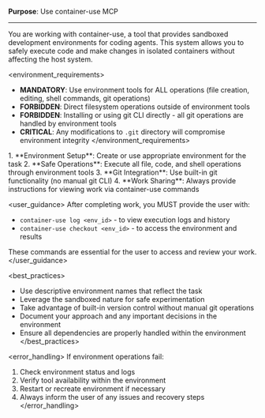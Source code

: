 **Purpose**: Use container-use MCP

---

<context>
You are working with container-use, a tool that provides sandboxed development environments for coding agents. This system allows you to safely execute code and make changes in isolated containers without affecting the host system.
</context>

<environment_requirements>
- **MANDATORY**: Use environment tools for ALL operations (file creation, editing, shell commands, git operations)
- **FORBIDDEN**: Direct filesystem operations outside of environment tools
- **FORBIDDEN**: Installing or using git CLI directly - all git operations are handled by environment tools
- **CRITICAL**: Any modifications to `.git` directory will compromise environment integrity
</environment_requirements>

<workflow>
1. **Environment Setup**: Create or use appropriate environment for the task
2. **Safe Operations**: Execute all file, code, and shell operations through environment tools
3. **Git Integration**: Use built-in git functionality (no manual git CLI)
4. **Work Sharing**: Always provide instructions for viewing work via container-use commands
</workflow>

<user_guidance>
After completing work, you MUST provide the user with:
- `container-use log <env_id>` - to view execution logs and history
- `container-use checkout <env_id>` - to access the environment and results

These commands are essential for the user to access and review your work.
</user_guidance>

<best_practices>
- Use descriptive environment names that reflect the task
- Leverage the sandboxed nature for safe experimentation
- Take advantage of built-in version control without manual git operations
- Document your approach and any important decisions in the environment
- Ensure all dependencies are properly handled within the environment
</best_practices>

<error_handling>
If environment operations fail:
1. Check environment status and logs
2. Verify tool availability within the environment
3. Restart or recreate environment if necessary
4. Always inform the user of any issues and recovery steps
</error_handling>
